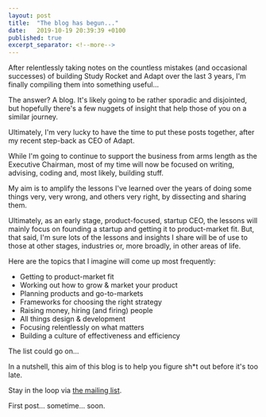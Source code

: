 ```yaml
---
layout: post
title:  "The blog has begun..."
date:   2019-10-19 20:39:39 +0100
published: true
excerpt_separator: <!--more-->
---
```


After relentlessly taking notes on the countless mistakes (and occasional successes) of building Study Rocket and Adapt over the last 3 years, I'm finally compiling them into something useful...
<!--more-->

The answer? A blog. It's likely going to be rather sporadic and disjointed, but hopefully there's a few nuggets of insight that help those of you on a similar journey.

Ultimately, I'm very lucky to have the time to put these posts together, after my recent step-back as CEO of Adapt.

While I'm going to continue to support the business from arms length as the Executive Chairman, most of my time will now be focused on writing, advising, coding and, most likely, building stuff. 

My aim is to amplify the lessons I've learned over the years of doing some things very, very wrong, and others very right, by dissecting and sharing them.

Ultimately, as an early stage, product-focused, startup CEO, the lessons will mainly focus on founding a startup and getting it to product-market fit. But, that said, I'm sure lots of the lessons and insights I share will be of use to those at other stages, industries or, more broadly, in other areas of life.

Here are the topics that I imagine will come up most frequently:

* Getting to product-market fit
* Working out how to grow & market your product
* Planning products and go-to-markets
* Frameworks for choosing the right strategy
* Raising money, hiring (and firing) people
* All things design & development
* Focusing relentlessly on what matters
* Building a culture of effectiveness and efficiency

The list could go on...

In a nutshell, this aim of this blog is to help you figure sh*t out before it's too late.

Stay in the loop via [the mailing list](#). 

First post... sometime... soon.